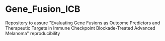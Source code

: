 # Gene_Fusion_ICB
Repository to assure "Evaluating Gene Fusions as Outcome Predictors and Therapeutic Targets in Immune Checkpoint Blockade-Treated Advanced Melanoma" reproducibility
